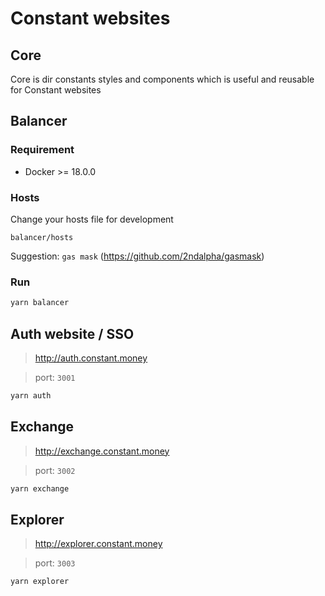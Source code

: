 # Constant websites

## Core

Core is dir constants styles and components which is useful and reusable for Constant websites

## Balancer

### Requirement

- Docker >= 18.0.0

### Hosts

Change your hosts file for development

```
balancer/hosts
```

Suggestion: `gas mask` (https://github.com/2ndalpha/gasmask)

### Run

```bash
yarn balancer
```

## Auth website / SSO

> http://auth.constant.money

> port: `3001`

```bash
yarn auth
```

## Exchange

> http://exchange.constant.money

> port: `3002`

```bash
yarn exchange
```

## Explorer

> http://explorer.constant.money

> port: `3003`

```bash
yarn explorer
```
